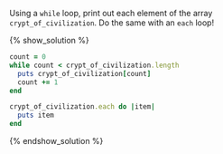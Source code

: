 Using a `while` loop, print out each element of the array `crypt_of_civilization`.
Do the same with an `each` loop!

{% show_solution %}
```ruby
count = 0
while count < crypt_of_civilization.length
  puts crypt_of_civilization[count]
  count += 1
end

crypt_of_civilization.each do |item|
  puts item
end
```
{% endshow_solution %}
